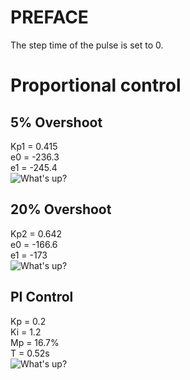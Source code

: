 # PREFACE #
  The step time of the pulse is set to 0.
  
# Proportional control #
  ## 5% Overshoot ##  
   Kp1 = 0.415   
   e0 = -236.3  
   e1 = -245.4  
   ![What's up?](https://github.com/MuskteerAramis/homework/blob/master/U201614350/%E4%BB%BF%E7%9C%9F%E4%BD%9C%E4%B8%9A2-%E7%9B%B4%E6%B5%81%E8%B0%83%E9%80%9F/5%25overshoot.jpg)  
      
  ## 20% Overshoot ##  
   Kp2 = 0.642  
   e0 = -166.6  
   e1 = -173  
   ![What's up?](https://github.com/MuskteerAramis/homework/blob/master/U201614350/%E4%BB%BF%E7%9C%9F%E4%BD%9C%E4%B8%9A2-%E7%9B%B4%E6%B5%81%E8%B0%83%E9%80%9F/20%25overshoot.jpg)  
  
 ## PI Control ##
   Kp = 0.2  
   Ki = 1.2  
   Mp = 16.7%  
   T = 0.52s  
   ![What's up?](https://github.com/MuskteerAramis/homework/blob/master/U201614350/%E4%BB%BF%E7%9C%9F%E4%BD%9C%E4%B8%9A2-%E7%9B%B4%E6%B5%81%E8%B0%83%E9%80%9F/PIControl.jpg)

